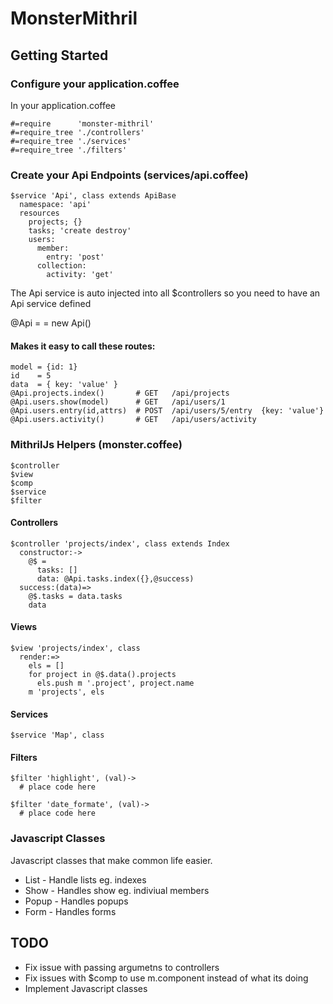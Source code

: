 MonsterMithril
====================

Getting Started
--------------------

### Configure your application.coffee
In your application.coffee

    #=require      'monster-mithril'
    #=require_tree './controllers'
    #=require_tree './services'
    #=require_tree './filters'

### Create your Api Endpoints (services/api.coffee)

    $service 'Api', class extends ApiBase
      namespace: 'api'
      resources
        projects; {}
        tasks; 'create destroy'
        users:
          member:
            entry: 'post'
          collection:
            activity: 'get'

The Api service is auto injected into all $controllers
so you need to have an Api service defined

@Api = = new Api()

#### Makes it easy to call these routes:

    model = {id: 1}
    id    = 5
    data  = { key: 'value' }
    @Api.projects.index()       # GET   /api/projects
    @Api.users.show(model)      # GET   /api/users/1
    @Api.users.entry(id,attrs)  # POST  /api/users/5/entry  {key: 'value'}
    @Api.users.activity()       # GET   /api/users/activity

### MithrilJs Helpers (monster.coffee)

    $controller
    $view
    $comp
    $service
    $filter

#### Controllers

    $controller 'projects/index', class extends Index
      constructor:->
        @$ =
          tasks: []
          data: @Api.tasks.index({},@success)
      success:(data)=>
        @$.tasks = data.tasks
        data
#### Views

    $view 'projects/index', class
      render:=>
        els = []
        for project in @$.data().projects
          els.push m '.project', project.name
        m 'projects', els

#### Services

    $service 'Map', class

#### Filters

    $filter 'highlight', (val)->
      # place code here

    $filter 'date_formate', (val)->
      # place code here

### Javascript Classes

Javascript classes that make common life easier.

* List  - Handle lists eg. indexes
* Show  - Handles show eg. indiviual members
* Popup - Handles popups
* Form  - Handles forms

TODO
--------------------
* Fix issue with passing argumetns to controllers
* Fix issues with $comp to use m.component instead of what its doing
* Implement Javascript classes
